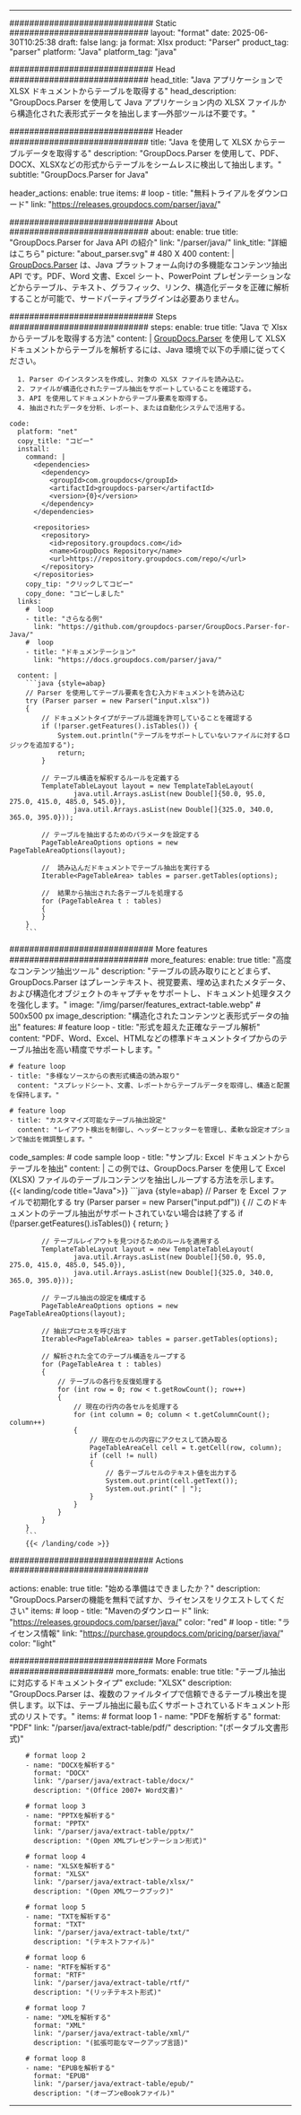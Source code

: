 


---
############################# Static ############################
layout: "format"
date:  2025-06-30T10:25:38
draft: false
lang: ja
format: Xlsx
product: "Parser"
product_tag: "parser"
platform: "Java"
platform_tag: "java"

############################# Head ############################
head_title: "Java アプリケーションで XLSX ドキュメントからテーブルを取得する"
head_description: "GroupDocs.Parser を使用して Java アプリケーション内の XLSX ファイルから構造化された表形式データを抽出します—外部ツールは不要です。"

############################# Header ############################
title: "Java を使用して XLSX からテーブルデータを取得する" 
description: "GroupDocs.Parser を使用して、PDF、DOCX、XLSXなどの形式からテーブルをシームレスに検出して抽出します。"
subtitle: "GroupDocs.Parser for Java" 

header_actions:
  enable: true
  items:
    #  loop
    - title: "無料トライアルをダウンロード"
      link: "https://releases.groupdocs.com/parser/java/"
      
############################# About ############################
about:
    enable: true
    title: "GroupDocs.Parser for Java API の紹介"
    link: "/parser/java/"
    link_title: "詳細はこちら"
    picture: "about_parser.svg" # 480 X 400
    content: |
       [GroupDocs.Parser](/parser/java/) は、Java プラットフォーム向けの多機能なコンテンツ抽出 API です。PDF、Word 文書、Excel シート、PowerPoint プレゼンテーションなどからテーブル、テキスト、グラフィック、リンク、構造化データを正確に解析することが可能で、サードパーティプラグインは必要ありません。

############################# Steps ############################
steps:
    enable: true
    title: "Java で Xlsx からテーブルを取得する方法"
    content: |
      [GroupDocs.Parser](/parser/java/) を使用して XLSX ドキュメントからテーブルを解析するには、Java 環境で以下の手順に従ってください。
      
      1. Parser のインスタンスを作成し、対象の XLSX ファイルを読み込む。
      2. ファイルが構造化されたテーブル抽出をサポートしていることを確認する。
      3. API を使用してドキュメントからテーブル要素を取得する。
      4. 抽出されたデータを分析、レポート、または自動化システムで活用する。
   
    code:
      platform: "net"
      copy_title: "コピー"
      install:
        command: |
          <dependencies>
            <dependency>
              <groupId>com.groupdocs</groupId>
              <artifactId>groupdocs-parser</artifactId>
              <version>{0}</version>
            </dependency>
          </dependencies>

          <repositories>
            <repository>
              <id>repository.groupdocs.com</id>
              <name>GroupDocs Repository</name>
              <url>https://repository.groupdocs.com/repo/</url>
            </repository>
          </repositories>
        copy_tip: "クリックしてコピー"
        copy_done: "コピーしました"
      links:
        #  loop
        - title: "さらなる例"
          link: "https://github.com/groupdocs-parser/GroupDocs.Parser-for-Java/"
        #  loop
        - title: "ドキュメンテーション"
          link: "https://docs.groupdocs.com/parser/java/"
          
      content: |
        ```java {style=abap}
        // Parser を使用してテーブル要素を含む入力ドキュメントを読み込む
        try (Parser parser = new Parser("input.xlsx"))
        {
            // ドキュメントタイプがテーブル認識を許可していることを確認する
            if (!parser.getFeatures().isTables()) {
                System.out.println("テーブルをサポートしていないファイルに対するロジックを追加する");
                return;
            }

            // テーブル構造を解釈するルールを定義する
            TemplateTableLayout layout = new TemplateTableLayout(
                    java.util.Arrays.asList(new Double[]{50.0, 95.0, 275.0, 415.0, 485.0, 545.0}),
                    java.util.Arrays.asList(new Double[]{325.0, 340.0, 365.0, 395.0}));

            // テーブルを抽出するためのパラメータを設定する
            PageTableAreaOptions options = new PageTableAreaOptions(layout);

            //  読み込んだドキュメントでテーブル抽出を実行する
            Iterable<PageTableArea> tables = parser.getTables(options);

            //  結果から抽出された各テーブルを処理する
            for (PageTableArea t : tables) 
            {
            }
        }
        ```            

############################# More features ############################
more_features:
  enable: true
  title: "高度なコンテンツ抽出ツール"
  description: "テーブルの読み取りにとどまらず、GroupDocs.Parser はプレーンテキスト、視覚要素、埋め込まれたメタデータ、および構造化オブジェクトのキャプチャをサポートし、ドキュメント処理タスクを強化します。"
  image: "/img/parser/features_extract-table.webp" # 500x500 px
  image_description: "構造化されたコンテンツと表形式データの抽出"
  features:
    # feature loop
    - title: "形式を超えた正確なテーブル解析"
      content: "PDF、Word、Excel、HTMLなどの標準ドキュメントタイプからのテーブル抽出を高い精度でサポートします。"

    # feature loop
    - title: "多様なソースからの表形式構造の読み取り"
      content: "スプレッドシート、文書、レポートからテーブルデータを取得し、構造と配置を保持します。"

    # feature loop
    - title: "カスタマイズ可能なテーブル抽出設定"
      content: "レイアウト検出を制御し、ヘッダーとフッターを管理し、柔軟な設定オプションで抽出を微調整します。"
      
  code_samples:
    # code sample loop
    - title: "サンプル: Excel ドキュメントからテーブルを抽出"
      content: |
        この例では、GroupDocs.Parser を使用して Excel (XLSX) ファイルのテーブルコンテンツを抽出しループする方法を示します。
        {{< landing/code title="Java">}}
        ```java {style=abap}
        //  Parser を Excel ファイルで初期化する
        try (Parser parser = new Parser("input.pdf"))
        {
            // このドキュメントのテーブル抽出がサポートされていない場合は終了する
            if (!parser.getFeatures().isTables())
            {
                return;
            }

            // テーブルレイアウトを見つけるためのルールを適用する
            TemplateTableLayout layout = new TemplateTableLayout(
                    java.util.Arrays.asList(new Double[]{50.0, 95.0, 275.0, 415.0, 485.0, 545.0}),
                    java.util.Arrays.asList(new Double[]{325.0, 340.0, 365.0, 395.0}));

            // テーブル抽出の設定を構成する
            PageTableAreaOptions options = new PageTableAreaOptions(layout);

            // 抽出プロセスを呼び出す
            Iterable<PageTableArea> tables = parser.getTables(options);

            // 解析された全てのテーブル構造をループする
            for (PageTableArea t : tables)
            {
                // テーブルの各行を反復処理する
                for (int row = 0; row < t.getRowCount(); row++)
                {
                    // 現在の行内の各セルを処理する
                    for (int column = 0; column < t.getColumnCount(); column++) 
                    {
                        // 現在のセルの内容にアクセスして読み取る
                        PageTableAreaCell cell = t.getCell(row, column);
                        if (cell != null)
                        {
                            // 各テーブルセルのテキスト値を出力する
                            System.out.print(cell.getText());
                            System.out.print(" | ");
                        }
                    }
                }
            }
        }
        ```
        {{< /landing/code >}}


############################# Actions ############################

actions:
  enable: true
  title: "始める準備はできましたか？"
  description: "GroupDocs.Parserの機能を無料で試すか、ライセンスをリクエストしてください"
  items:
    #  loop
    - title: "Mavenのダウンロード"
      link: "https://releases.groupdocs.com/parser/java/"
      color: "red"
        #  loop
    - title: "ライセンス情報"
      link: "https://purchase.groupdocs.com/pricing/parser/java/"
      color: "light"


############################# More Formats #####################
more_formats:
    enable: true
    title: "テーブル抽出に対応するドキュメントタイプ"
    exclude: "XLSX"
    description: "GroupDocs.Parser は、複数のファイルタイプで信頼できるテーブル検出を提供します。以下は、テーブル抽出に最も広くサポートされているドキュメント形式のリストです。"
    items: 
        # format loop 1
        - name: "PDFを解析する"
          format: "PDF"
          link: "/parser/java/extract-table/pdf/"
          description: "(ポータブル文書形式)"
          
        # format loop 2
        - name: "DOCXを解析する"
          format: "DOCX"
          link: "/parser/java/extract-table/docx/"
          description: "(Office 2007+ Word文書)"
          
        # format loop 3
        - name: "PPTXを解析する"
          format: "PPTX"
          link: "/parser/java/extract-table/pptx/"
          description: "(Open XMLプレゼンテーション形式)"
          
        # format loop 4
        - name: "XLSXを解析する"
          format: "XLSX"
          link: "/parser/java/extract-table/xlsx/"
          description: "(Open XMLワークブック)"
          
        # format loop 5
        - name: "TXTを解析する"
          format: "TXT"
          link: "/parser/java/extract-table/txt/"
          description: "(テキストファイル)"
          
        # format loop 6
        - name: "RTFを解析する"
          format: "RTF"
          link: "/parser/java/extract-table/rtf/"
          description: "(リッチテキスト形式)"
          
        # format loop 7
        - name: "XMLを解析する"
          format: "XML"
          link: "/parser/java/extract-table/xml/"
          description: "(拡張可能なマークアップ言語)"
          
        # format loop 8
        - name: "EPUBを解析する"
          format: "EPUB"
          link: "/parser/java/extract-table/epub/"
          description: "(オープンeBookファイル)"
         
          

---